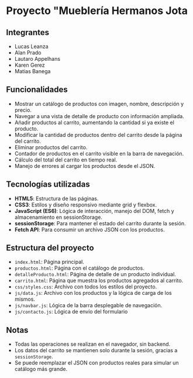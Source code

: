 # Proyecto "Mueblería Hermanos Jota

## Integrantes

- Lucas Leanza
- Alan Prado
- Lautaro Appelhans
- Karen Gerez
- Matias Banega

## Funcionalidades

- Mostrar un catálogo de productos con imagen, nombre, descripción y precio.
- Navegar a una vista de detalle de producto con información ampliada.
- Añadir productos al carrito, aumentando la cantidad si ya existe el producto.
- Modificar la cantidad de productos dentro del carrito desde la página del carrito.
- Eliminar productos del carrito.
- Contador de productos en el carrito visible en la barra de navegación.
- Cálculo del total del carrito en tiempo real.
- Manejo de errores al cargar los productos desde el JSON.

## Tecnologías utilizadas

- **HTML5**: Estructura de las páginas.
- **CSS3**: Estilos y diseño responsivo mediante grid y flexbox.
- **JavaScript (ES6)**: Lógica de interacción, manejo del DOM, fetch y almacenamiento en sessionStorage.
- **sessionStorage**: Para mantener el estado del carrito durante la sesión.
- **Fetch API**: Para consumir un archivo JSON con los productos.

## Estructura del proyecto

- `index.html`: Página principal.
- `productos.html`: Página con el catálogo de productos.
- `detalleProducto.html`: Página de detalle de un producto individual.
- `carrito.html`: Página que muestra los productos agregados al carrito.
- `css/styles.css`: Archivo con todos los estilos del proyecto.
- `js/data.js`: Archivo con los productos y la lógica de carga de los mismos.
- `js/navbar.js`: Lógica de la barra desplegable de navegación.
- `js/contacto.js`: Lógica de envío del formulario

## Notas

- Todas las operaciones se realizan en el navegador, sin backend.
- Los datos del carrito se mantienen solo durante la sesión, gracias a `sessionStorage`.
- Se puede reemplazar el JSON con productos reales para simular un catálogo más grande.
